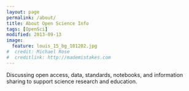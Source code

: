 ```yaml
---
layout: page
permalink: /about/
title: About Open Science Info
tags: [OpenSci]
modified: 2013-09-13
image:
  feature: louis_15_bg_101202.jpg
#  credit: Michael Rose
#  creditlink: http://mademistakes.com
---
```


Discussing open access, data, standards, notebooks, and information sharing to support science research and education.
